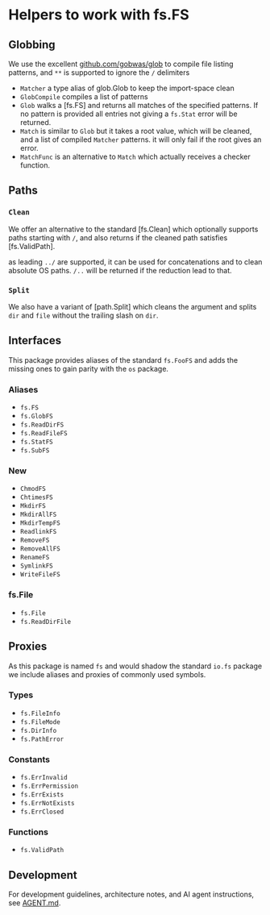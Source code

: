 # Helpers to work with fs.FS

## Globbing

We use the excellent [github.com/gobwas/glob](https://github.com/gobwas/glob)
to compile file listing patterns, and `**` is supported to ignore the `/`
delimiters

* `Matcher` a type alias of glob.Glob to keep the import-space clean
* `GlobCompile` compiles a list of patterns
* `Glob` walks a [fs.FS] and returns all matches of the specified patterns.
  If no pattern is provided all entries not giving a `fs.Stat` error will be
  returned.
* `Match` is similar to `Glob` but it takes a root value, which will be cleaned,
  and a list of compiled `Matcher` patterns. it will only fail if the root
  gives an error.
* `MatchFunc` is an alternative to `Match` which actually receives a checker
  function.

## Paths

### `Clean`

We offer an alternative to the standard [fs.Clean] which optionally supports
paths starting with `/`, and also returns if the cleaned path satisfies
[fs.ValidPath].

as leading `../` are supported, it can be used for concatenations and to clean
absolute OS paths. `/..` will be returned if the reduction lead to that.

### `Split`

We also have a variant of [path.Split] which cleans the argument and splits
`dir` and `file` without the trailing slash on `dir`.

## Interfaces

This package provides aliases of the standard `fs.FooFS` and adds the missing
ones to gain parity with the `os` package.

### Aliases

* `fs.FS`
* `fs.GlobFS`
* `fs.ReadDirFS`
* `fs.ReadFileFS`
* `fs.StatFS`
* `fs.SubFS`

### New

* `ChmodFS`
* `ChtimesFS`
* `MkdirFS`
* `MkdirAllFS`
* `MkdirTempFS`
* `ReadlinkFS`
* `RemoveFS`
* `RemoveAllFS`
* `RenameFS`
* `SymlinkFS`
* `WriteFileFS`

### fs.File

* `fs.File`
* `fs.ReadDirFile`

## Proxies

As this package is named `fs` and would shadow the standard `io.fs` package we
include aliases and proxies of commonly used symbols.

### Types

* `fs.FileInfo`
* `fs.FileMode`
* `fs.DirInfo`
* `fs.PathError`

### Constants

* `fs.ErrInvalid`
* `fs.ErrPermission`
* `fs.ErrExists`
* `fs.ErrNotExists`
* `fs.ErrClosed`

### Functions

* `fs.ValidPath`

## Development

For development guidelines, architecture notes, and AI agent instructions, see
[AGENT.md](AGENT.md).
